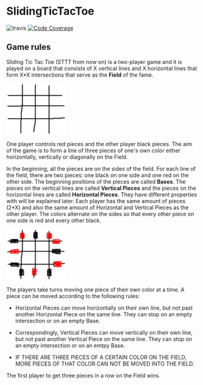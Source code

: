 SlidingTicTacToe
================

![travis](https://travis-ci.org/ValheKouneli/SlidingTicTacToe.svg?branch=master)
[![Code Coverage](https://img.shields.io/codecov/c/github/ValheKouneli/SlidingTicTacToe/master.svg)](https://codecov.io/github/ValheKouneli/SlidingTicTacToe/)

## Game rules

Sliding Tic Tac Toe (STTT from now on) is a two-player game and it is played on a board that consists of X vertical lines and X horizontal lines that form X*X intersections that serve as the **Field** of the fame.

![Board](rules/board.png)

One player controls red pieces and the other player black pieces. The aim of the game is to form a line of three pieces of one's own color either horizontally, vertically or diagonally on the Field.

In the beginning, all the pieces are on the sides of the field. For each line of the field, there are two pieces: one black on one side and one red on the other side. The beginning positions of the pieces are called **Bases**. The pieces on the vertical lines are called **Vertical Pieces** and the pieces on the horizontal lines are called **Horizontal Pieces**. They have different properties with will be explained later. Each player has the same amount of pieces (2*X) and also the same amount of Horizontal and Vertical Pieces as the other player. The colors alternate on the sides so that every other piece on one side is red and every other black.

![Setup](rules/setup.png)

The players take turns moving one piece of their own color at a time. A piece can be moved according to the following rules:

* Horizontal Pieces can move horizontally on their own line, but not past another Horizontal Piece on the same line. They can stop on an empty intersection or on an empty Base.

* Correspondingly, Vertical Pieces can move vertically on their own line, but not past another Vertical Piece on the same line. They can stop on an empty intersection or on an emtpy Base.

* IF THERE ARE THREE PIECES OF A CERTAIN COLOR ON THE FIELD, MORE PIECES OF THAT COLOR CAN NOT BE MOVED INTO THE FIELD.

The first player to get three pieces in a row on the Field wins.
